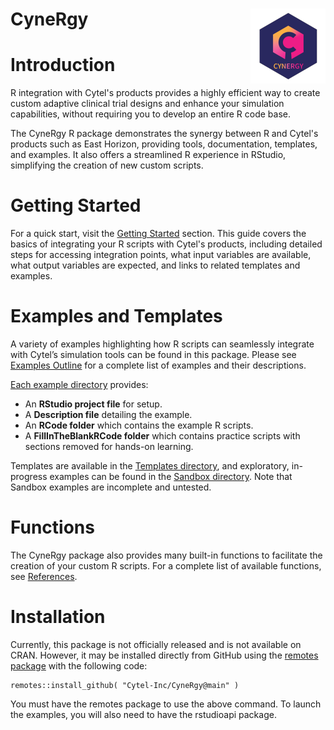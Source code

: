 
[//]: # (Comment: When editing this file, do not forget to edit README.md too.)

# CyneRgy <a href="https://Cytel-Inc.github.io/CyneRgy/"><img src="man/figures/logo.png" align="right" height="120" /></a>

# Introduction 

R integration with Cytel's products provides a highly efficient way to create custom adaptive clinical trial designs and enhance your simulation capabilities, without requiring you to develop an entire R code base.

The CyneRgy R package demonstrates the synergy between R and Cytel's products such as East Horizon, providing tools, documentation, templates, and examples. It also offers a streamlined R experience in RStudio, simplifying the creation of new custom scripts.

# Getting Started

For a quick start, visit the [Getting Started](https://cytel-inc.github.io/CyneRgy/articles/Overview.html) section. This guide covers the basics of integrating your R scripts with Cytel's products, including detailed steps for accessing integration points, what input variables are available, what output variables are expected, and links to related templates and examples.

# Examples and Templates

A variety of examples highlighting how R scripts can seamlessly integrate with Cytel’s simulation tools can be found in this package. Please see [Examples Outline](https://cytel-inc.github.io/CyneRgy/articles/ExampleOutline.html) for a complete list of examples and their descriptions. 

[Each example directory](inst/Examples) provides:

- An **RStudio project file** for setup.  
- A **Description file** detailing the example.  
- An **RCode folder** which contains the example R scripts.  
- A **FillInTheBlankRCode folder** which contains practice scripts with sections removed for hands-on learning.  

Templates are available in the [Templates directory](inst/Templates), and exploratory, in-progress examples can be found in the [Sandbox directory](Sandbox). Note that Sandbox examples are incomplete and untested.

# Functions

The CyneRgy package also provides many built-in functions to facilitate the creation of your custom R scripts. For a complete list of available functions, see [References](https://cytel-inc.github.io/CyneRgy/reference/index.html). 

# Installation 

Currently, this package is not officially released and is not available on CRAN. However, it may be installed directly from GitHub using the [remotes package](https://remotes.r-lib.org/) with the following code:

```
remotes::install_github( "Cytel-Inc/CyneRgy@main" )
```

You must have the remotes package to use the above command. To launch the examples, you will also need to have the rstudioapi package. 
